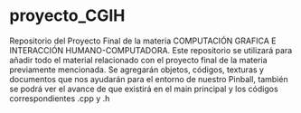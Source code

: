 # proyecto_CGIH
Repositorio del Proyecto Final de la materia COMPUTACIÓN GRAFICA E INTERACCIÓN HUMANO-COMPUTADORA. 
Este repositorio se utilizará para añadir todo el material relacionado con el proyecto final de la materia previamente mencionada.
Se agregarán objetos, códigos, texturas y documentos que nos ayudarán para el entorno de nuestro Pinball, también se podrá ver el avance de que existirá en el main principal y los códigos correspondientes .cpp y .h
